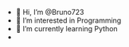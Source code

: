- 👋 Hi, I’m @Bruno723
- 👀 I’m interested in Programming 
- 🌱 I’m currently learning Python
-

<!---
Bruno723/Bruno723 is a ✨ special ✨ repository because its `README.md` (this file) appears on your GitHub profile.
You can click the Preview link to take a look at your changes.
--->
